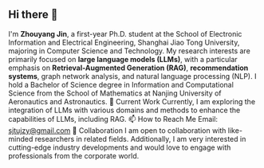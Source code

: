 ## Hi there 👋
I'm **Zhouyang Jin**, a first-year Ph.D. student at the School of Electronic Information and Electrical Engineering, Shanghai Jiao Tong University, majoring in Computer Science and Technology. My research interests are primarily focused on **large language models (LLMs)**, with a particular emphasis on **Retrieval-Augmented Generation (RAG)**, **recommendation systems**, graph  network analysis, and natural language processing (NLP). I hold a Bachelor of Science degree in Information and Computational Science from the School of Mathematics at Nanjing University of Aeronautics and Astronautics.
🔭 Current Work
Currently, I am exploring the integration of LLMs with various domains and methods to enhance the capabilities of LLMs, including RAG.
📫 How to Reach Me
Email: sjtujzy@gmail.com
🤝 Collaboration
I am open to collaboration with like-minded researchers in related fields. Additionally, I am very interested in cutting-edge industry developments and would love to engage with professionals from the corporate world.

<!--
**jzyKevin/jzyKevin** is a ✨ _special_ ✨ repository because its `README.md` (this file) appears on your GitHub profile.

Here are some ideas to get you started:

- 🔭 I’m currently working on ...
- 🌱 I’m currently learning ...
- 👯 I’m looking to collaborate on ...
- 🤔 I’m looking for help with ...
- 💬 Ask me about ...
- 📫 How to reach me: ...
- 😄 Pronouns: ...
- ⚡ Fun fact: ...
-->
